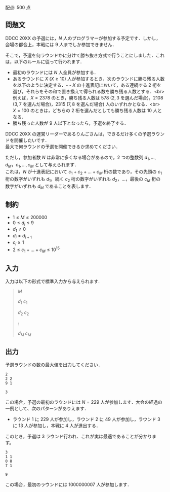 配点: $500$ 点  

## 問題文

DDCC 20XX の予選には，$N$ 人のプログラマーが参加する予定です．しかし，会場の都合上，本戦には $9$ 人までしか参加できません．  

そこで，予選を何ラウンドかに分けて勝ち抜き方式で行うことにしました．これは，以下のルールに従って行われます．  

- 最初のラウンドには $N$ 人全員が参加する．
- あるラウンドに $X \ (X \geq 10)$ 人が参加するとき，次のラウンドに勝ち残る人数を以下のように決定する．-   - $X$ の十進表記において，ある連続する $2$ 桁を選び，それらをその和で置き換えて得られる数を勝ち残る人数とする．&lt;br&gt;
例えば，$X = 2378$ のとき，勝ち残る人数は $578$ ($2,3$ を選んだ場合)，$2108$ ($3,7$ を選んだ場合)，$2315$ ($7,8$ を選んだ場合) 人のいずれかとなる．&lt;br&gt;
$X = 100$ のときは，どちらの $2$ 桁を選んだとしても勝ち残る人数は $10$ 人となる．
- 勝ち残った人数が $9$ 人以下となったら，予選を終了する．

DDCC 20XX の運営リーダーであるりんごさんは，できるだけ多くの予選ラウンドを開催したいです．<br>
最大で何ラウンドの予選を開催できるか求めてください．  

ただし，参加者数 $N$ は非常に多くなる場合があるので，$2$ つの整数列 $d_1, \ldots, d_M$，$c_1, \ldots, c_M$ として与えられます．<br>
これは，$N$ が十進表記において $c_1 + c_2 + \ldots + c_M$ 桁の数であり，その先頭の $c_1$ 桁の数字がいずれも $d_1$，続く $c_2$ 桁の数字がいずれも $d_2$，$\ldots$，最後の $c_M$ 桁の数字がいずれも $d_M$ であることを表します．

## 制約

- $1 \leq M \leq 200000$
- $0 \leq d_i \leq 9$
- $d_1 \neq 0$
- $d_i \neq d_{i+1}$
- $c_i \geq 1$
- $2 \leq c_1 + \ldots + c_M \leq 10^{15}$

## 入力

入力は以下の形式で標準入力から与えられます.  

> $M$
> 
> $d_1$ $c_1$
> 
> $d_2$ $c_2$
> 
> $:$
> 
> $d_M$ $c_M$

## 出力

予選ラウンドの数の最大値を出力してください．  

```input1
2
2 2
9 1
```

```output1
3
```

この場合，予選の最初のラウンドには $N=229$ 人が参加します．大会の経過の一例として、次のパターンがありえます．

- ラウンド $1$ に $229$ 人が参加し，ラウンド $2$ に $49$ 人が参加し，ラウンド $3$ に $13$ 人が参加し，本戦に $4$ 人が進出する．

このとき，予選は $3$ ラウンド行われ、これが実は最適であることが分かります。

```input2
3
1 1
0 8
7 1
```

```output2
9
```

この場合，最初のラウンドには $1000000007$ 人が参加します．